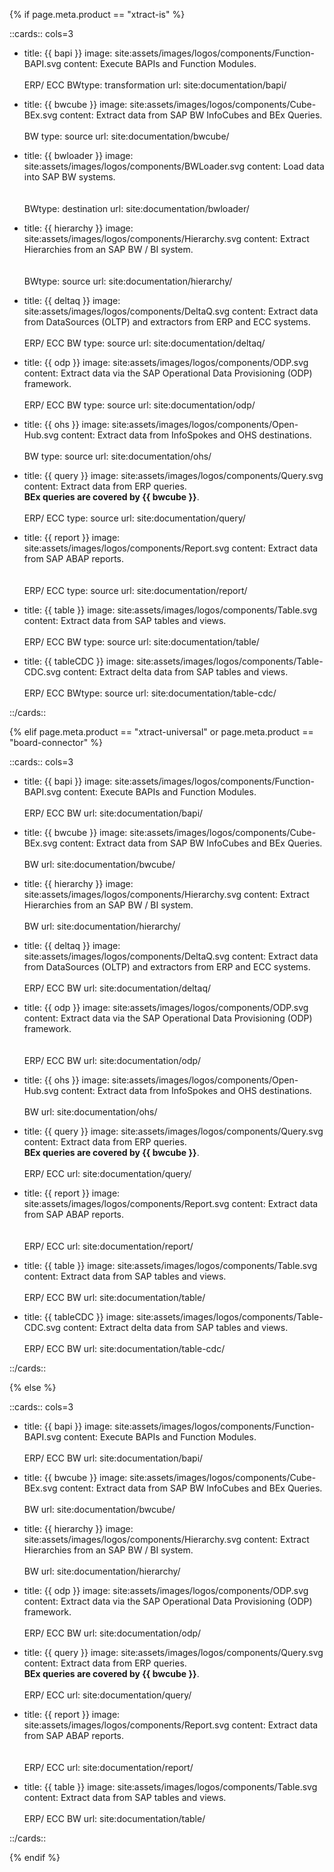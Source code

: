 {% if page.meta.product == "xtract-is" %}

::cards:: cols=3

- title: {{ bapi }}
  image: site:assets/images/logos/components/Function-BAPI.svg
  content: Execute BAPIs and Function Modules. <br> <br> <span class="keyword">ERP/ ECC</span> <span class="keyword">BW</span><span class="keyword">type&#58; transformation</span>
  url: site:documentation/bapi/
  
- title: {{ bwcube }}
  image: site:assets/images/logos/components/Cube-BEx.svg
  content: Extract data from SAP BW InfoCubes and BEx Queries.<br> <br><span class="keyword">BW</span> <span class="keyword">type&#58; source</span>
  url: site:documentation/bwcube/
  
- title: {{ bwloader }}
  image: site:assets/images/logos/components/BWLoader.svg
  content: Load data into SAP BW systems. <br> <br> <br> <span class="keyword">BW</span><span class="keyword">type&#58; destination</span> 
  url: site:documentation/bwloader/

- title: {{ hierarchy }}
  image: site:assets/images/logos/components/Hierarchy.svg
  content: Extract Hierarchies from an SAP BW / BI system. <br> <br> <br> <span class="keyword">BW</span><span class="keyword">type&#58; source</span> 
  url: site:documentation/hierarchy/
  
- title: {{ deltaq }}
  image: site:assets/images/logos/components/DeltaQ.svg
  content: Extract data from DataSources (OLTP) and extractors from ERP and ECC systems.<br> <br><span class="keyword">ERP/ ECC</span> <span class="keyword">BW</span> <span class="keyword">type&#58; source</span>
  url: site:documentation/deltaq/

- title: {{ odp }}
  image: site:assets/images/logos/components/ODP.svg
  content: Extract data via the SAP Operational Data Provisioning (ODP) framework.<br> <br><span class="keyword">ERP/ ECC</span> <span class="keyword">BW</span> <span class="keyword">type&#58; source</span>
  url: site:documentation/odp/
  
- title: {{ ohs }}
  image: site:assets/images/logos/components/Open-Hub.svg
  content: Extract data from InfoSpokes and OHS destinations.<br> <br><span class="keyword">BW</span> <span class="keyword">type&#58; source</span>
  url: site:documentation/ohs/
  
- title: {{ query }}
  image: site:assets/images/logos/components/Query.svg
  content: Extract data from ERP queries. <br>**BEx queries are covered by {{ bwcube }}**.<br> <br><span class="keyword">ERP/ ECC</span>  <span class="keyword">type&#58; source</span>
  url: site:documentation/query/

- title: {{ report }}
  image: site:assets/images/logos/components/Report.svg
  content: Extract data from SAP ABAP reports.<br> <br> <br><span class="keyword">ERP/ ECC</span> <span class="keyword">type&#58; source</span>
  url: site:documentation/report/
  
- title: {{ table }}
  image: site:assets/images/logos/components/Table.svg
  content: Extract data from SAP tables and views. <br> <br><span class="keyword">ERP/ ECC</span> <span class="keyword">BW</span> <span class="keyword">type&#58; source</span>
  url: site:documentation/table/

- title: {{ tableCDC }}
  image: site:assets/images/logos/components/Table-CDC.svg
  content:  Extract delta data from SAP tables and views.<br> <br> <span class="keyword">ERP/ ECC</span> <span class="keyword">BW</span><span class="keyword">type&#58; source</span>
  url: site:documentation/table-cdc/

::/cards::

{% elif page.meta.product == "xtract-universal" or page.meta.product == "board-connector" %}

::cards:: cols=3

- title: {{ bapi }}
  image: site:assets/images/logos/components/Function-BAPI.svg
  content: Execute BAPIs and Function Modules. <br> <br> <span class="keyword">ERP/ ECC</span> <span class="keyword">BW</span>
  url: site:documentation/bapi/
  
- title: {{ bwcube }}
  image: site:assets/images/logos/components/Cube-BEx.svg
  content: Extract data from SAP BW InfoCubes and BEx Queries. <br> <br><span class="keyword">BW</span>
  url: site:documentation/bwcube/

- title: {{ hierarchy }}
  image: site:assets/images/logos/components/Hierarchy.svg
  content: Extract Hierarchies from an SAP BW / BI system. <br> <br> <span class="keyword">BW</span>
  url: site:documentation/hierarchy/
  
- title: {{ deltaq }}
  image: site:assets/images/logos/components/DeltaQ.svg
  content: Extract data from DataSources (OLTP) and extractors from ERP and ECC systems. <br> <br> <span class="keyword">ERP/ ECC</span> <span class="keyword">BW</span>
  url: site:documentation/deltaq/

- title: {{ odp }}
  image: site:assets/images/logos/components/ODP.svg
  content: Extract data via the SAP Operational Data Provisioning (ODP) framework. <br> <br> <br> <span class="keyword">ERP/ ECC</span> <span class="keyword">BW</span>
  url: site:documentation/odp/
  
- title: {{ ohs }}
  image: site:assets/images/logos/components/Open-Hub.svg
  content: Extract data from InfoSpokes and OHS destinations. <br> <br><span class="keyword">BW</span>
  url: site:documentation/ohs/
  
- title: {{ query }}
  image: site:assets/images/logos/components/Query.svg
  content: Extract data from ERP queries. <br>**BEx queries are covered by {{ bwcube }}**. <br> <br> <span class="keyword">ERP/ ECC</span>
  url: site:documentation/query/

- title: {{ report }}
  image: site:assets/images/logos/components/Report.svg
  content: Extract data from SAP ABAP reports. <br> <br> <br> <span class="keyword">ERP/ ECC</span> 
  url: site:documentation/report/
  
- title: {{ table }}
  image: site:assets/images/logos/components/Table.svg
  content: Extract data from SAP tables and views. <br> <br> <span class="keyword">ERP/ ECC</span> <span class="keyword">BW</span>
  url: site:documentation/table/

- title: {{ tableCDC }}
  image: site:assets/images/logos/components/Table-CDC.svg
  content:  Extract delta data from SAP tables and views. <br> <br> <span class="keyword">ERP/ ECC</span> <span class="keyword">BW</span>
  url: site:documentation/table-cdc/

::/cards::

{% else %}

::cards:: cols=3

- title: {{ bapi }}
  image: site:assets/images/logos/components/Function-BAPI.svg
  content: Execute BAPIs and Function Modules. <br> <br> <span class="keyword">ERP/ ECC</span> <span class="keyword">BW</span>
  url: site:documentation/bapi/
  
- title: {{ bwcube }}
  image: site:assets/images/logos/components/Cube-BEx.svg
  content: Extract data from SAP BW InfoCubes and BEx Queries. <br> <br><span class="keyword">BW</span>
  url: site:documentation/bwcube/

- title: {{ hierarchy }}
  image: site:assets/images/logos/components/Hierarchy.svg
  content: Extract Hierarchies from an SAP BW / BI system. <br> <br> <span class="keyword">BW</span>
  url: site:documentation/hierarchy/

- title: {{ odp }}
  image: site:assets/images/logos/components/ODP.svg
  content: Extract data via the SAP Operational Data Provisioning (ODP) framework. <br> <br> <span class="keyword">ERP/ ECC</span> <span class="keyword">BW</span>
  url: site:documentation/odp/

- title: {{ query }}
  image: site:assets/images/logos/components/Query.svg
  content: Extract data from ERP queries. <br>**BEx queries are covered by {{ bwcube }}**. <br> <br> <span class="keyword">ERP/ ECC</span>
  url: site:documentation/query/

- title: {{ report }}
  image: site:assets/images/logos/components/Report.svg
  content: Extract data from SAP ABAP reports. <br> <br> <br> <span class="keyword">ERP/ ECC</span> 
  url: site:documentation/report/
  
- title: {{ table }}
  image: site:assets/images/logos/components/Table.svg
  content: Extract data from SAP tables and views. <br> <br> <span class="keyword">ERP/ ECC</span> <span class="keyword">BW</span>
  url: site:documentation/table/

::/cards::

{% endif %}